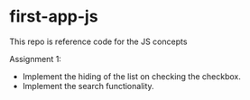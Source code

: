 # first-app-js
This repo is reference code for the JS concepts

Assignment 1:
* Implement the hiding of the list on checking the checkbox.
* Implement the search functionality.
